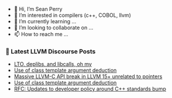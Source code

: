 - 👋 Hi, I’m Sean Perry
- 👀 I’m interested in compilers (c++, COBOL, llvm)
- 🌱 I’m currently learning ...
- 💞️ I’m looking to collaborate on ...
- 📫 How to reach me ...

<!---
s66perry/s66perry is a ✨ special ✨ repository because its `README.md` (this file) appears on your GitHub profile.
You can click the Preview link to take a look at your changes.
--->
### 📕 Latest LLVM Discourse Posts

<!-- DISCOURSE-LLVM:START -->
- [LTO, deplibs, and libcalls, oh my](https://discourse.llvm.org/t/lto-deplibs-and-libcalls-oh-my/64510#post_1)
- [Use of class template argument deduction](https://discourse.llvm.org/t/use-of-class-template-argument-deduction/64507#post_2)
- [Massive LLVM-C API break in LLVM 15+ unrelated to pointers](https://discourse.llvm.org/t/massive-llvm-c-api-break-in-llvm-15-unrelated-to-pointers/64407#post_13)
- [Use of class template argument deduction](https://discourse.llvm.org/t/use-of-class-template-argument-deduction/64507#post_1)
- [RFC: Updates to developer policy around C++ standards bump](https://discourse.llvm.org/t/rfc-updates-to-developer-policy-around-c-standards-bump/64383#post_20)
<!-- DISCOURSE-LLVM:END -->
